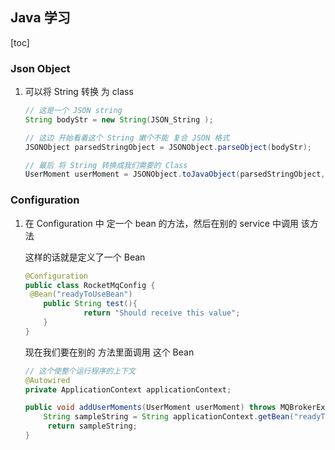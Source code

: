 ## Java 学习

[toc]



### Json Object

1. 可以将 String 转换 为 class 

   ```java
   // 这是一个 JSON string
   String bodyStr = new String(JSON_String );
   
   // 这边 开始看着这个 String 嫩个不能 复合 JSON 格式
   JSONObject parsedStringObject = JSONObject.parseObject(bodyStr);
   
   // 最后 将 String 转换成我们需要的 Class
   UserMoment userMoment = JSONObject.toJavaObject(parsedStringObject, UserMoment.class)
   ```

### Configuration 

1. 在 Configuration 中 定一个 bean 的方法，然后在别的 service 中调用 该方法

   这样的话就是定义了一个 Bean 

   ```java
   @Configuration
   public class RocketMqConfig {
    @Bean("readyToUseBean")
       public String test(){
                return "Should receive this value";
       }
   }
   ```

   现在我们要在别的 方法里面调用 这个 Bean 

   ```java
   // 这个使整个运行程序的上下文
   @Autowired
   private ApplicationContext applicationContext;
   
   public void addUserMoments(UserMoment userMoment) throws MQBrokerException, RemotingException, InterruptedException, MQClientException {
       String sampleString = String applicationContext.getBean("readyToUseBean");
        return sampleString;
   }
   ```

   